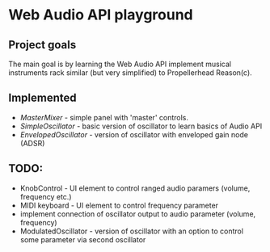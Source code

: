 # Web Audio API playground

## Project goals

The main goal is by learning the Web Audio API implement musical instruments rack similar (but very simplified) to Propellerhead Reason(c).

## Implemented

* *MasterMixer* - simple panel with 'master' controls.
* *SimpleOscillator* - basic version of oscillator to learn basics of Audio API
* *EnvelopedOscillator* - version of oscillator with enveloped gain node (ADSR)

## TODO:

* KnobControl - UI element to control ranged audio paramers (volume, frequency etc.)
* MIDI keyboard - UI element to control frequency parameter
* implement connection of oscillator output to audio parameter (volume, frequency)
* ModulatedOscillator - version of oscillator with an option to control some parameter via second oscillator

